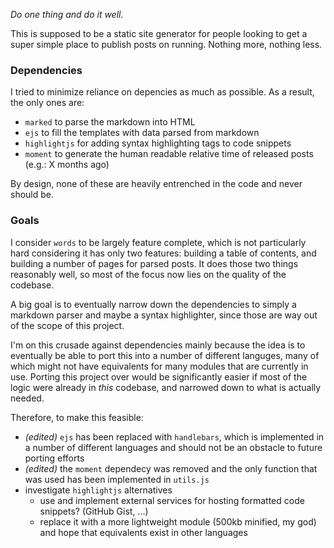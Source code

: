 _Do one thing and do it well._

This is supposed to be a static site generator for people looking to get a super simple place to publish posts on running. Nothing more, nothing less.

### Dependencies

I tried to minimize reliance on depencies as much as possible. As a result, the only ones are: 

- `marked` to parse the markdown into HTML
- `ejs` to fill the templates with data parsed from markdown
- `highlightjs` for adding syntax highlighting tags to code snippets
- `moment` to generate the human readable relative time of released posts (e.g.: X months ago)

By design, none of these are heavily entrenched in the code and never should be.

### Goals

I consider `words` to be largely feature complete, which is not particularly hard considering it has only two features: building a table of contents, and building a number of pages for parsed posts. It does those two things reasonably well, so most of the focus now lies on the quality of the codebase.

A big goal is to eventually narrow down the dependencies to simply a markdown parser and maybe a syntax highlighter, since those are way out of the scope of this project.

I'm on this crusade against dependencies mainly because the idea is to eventually be able to port this into a number of different languges, many of which might not have equivalents for many modules that are currently in use. Porting this project over would be significantly easier if most of the logic were already in _this_ codebase, and narrowed down to what is actually needed.

Therefore, to make this feasible: 

- _(edited)_ `ejs` has been replaced with `handlebars`, which is implemented in a number of different languages and should not be an obstacle to future porting efforts
- _(edited)_ the `moment` dependecy was removed and the only function that was used has been implemented in `utils.js`
- investigate `highlightjs` alternatives
	- use and implement external services for hosting formatted code snippets? (GitHub Gist, ...)
	- replace it with a more lightweight module (500kb minified, my god) and hope that equivalents exist in other languages

